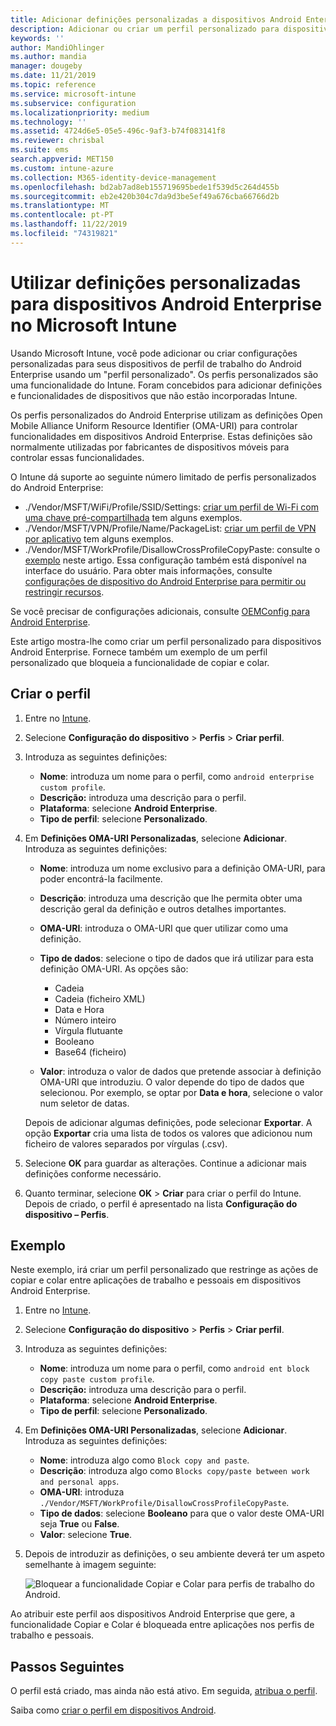 ```yaml
---
title: Adicionar definições personalizadas a dispositivos Android Enterprise no Microsoft Intune – Azure | Microsoft Docs
description: Adicionar ou criar um perfil personalizado para dispositivos Android Enterprise, para criar definições personalizadas no Microsoft Intune
keywords: ''
author: MandiOhlinger
ms.author: mandia
manager: dougeby
ms.date: 11/21/2019
ms.topic: reference
ms.service: microsoft-intune
ms.subservice: configuration
ms.localizationpriority: medium
ms.technology: ''
ms.assetid: 4724d6e5-05e5-496c-9af3-b74f083141f8
ms.reviewer: chrisbal
ms.suite: ems
search.appverid: MET150
ms.custom: intune-azure
ms.collection: M365-identity-device-management
ms.openlocfilehash: bd2ab7ad8eb155719695bede1f539d5c264d455b
ms.sourcegitcommit: eb2e420b304c7da9d3be5ef49a676cba66766d2b
ms.translationtype: MT
ms.contentlocale: pt-PT
ms.lasthandoff: 11/22/2019
ms.locfileid: "74319821"
---
```

# <a name="use-custom-settings-for-android-enterprise-devices-in-microsoft-intune"></a>Utilizar definições personalizadas para dispositivos Android Enterprise no Microsoft Intune

Usando Microsoft Intune, você pode adicionar ou criar configurações personalizadas para seus dispositivos de perfil de trabalho do Android Enterprise usando um "perfil personalizado". Os perfis personalizados são uma funcionalidade do Intune. Foram concebidos para adicionar definições e funcionalidades de dispositivos que não estão incorporadas Intune.

Os perfis personalizados do Android Enterprise utilizam as definições Open Mobile Alliance Uniform Resource Identifier (OMA-URI) para controlar funcionalidades em dispositivos Android Enterprise. Estas definições são normalmente utilizadas por fabricantes de dispositivos móveis para controlar essas funcionalidades.

O Intune dá suporte ao seguinte número limitado de perfis personalizados do Android Enterprise:

- ./Vendor/MSFT/WiFi/Profile/SSID/Settings: [criar um perfil de Wi-Fi com uma chave pré-compartilhada](wi-fi-profile-shared-key.md) tem alguns exemplos.
- ./Vendor/MSFT/VPN/Profile/Name/PackageList: [criar um perfil de VPN por aplicativo](android-pulse-secure-per-app-vpn.md) tem alguns exemplos.
- ./Vendor/MSFT/WorkProfile/DisallowCrossProfileCopyPaste: consulte o [exemplo](#example) neste artigo. Essa configuração também está disponível na interface do usuário. Para obter mais informações, consulte [configurações de dispositivo do Android Enterprise para permitir ou restringir recursos](device-restrictions-android-for-work.md).

Se você precisar de configurações adicionais, consulte [OEMConfig para Android Enterprise](android-oem-configuration-overview.md).

Este artigo mostra-lhe como criar um perfil personalizado para dispositivos Android Enterprise. Fornece também um exemplo de um perfil personalizado que bloqueia a funcionalidade de copiar e colar.

## <a name="create-the-profile"></a>Criar o perfil

1. Entre no [Intune](https://go.microsoft.com/fwlink/?linkid=2090973).
2. Selecione **Configuração do dispositivo** > **Perfis** > **Criar perfil**.
3. Introduza as seguintes definições:

    - **Nome**: introduza um nome para o perfil, como `android enterprise custom profile`.
    - **Descrição:** introduza uma descrição para o perfil.
    - **Plataforma**: selecione **Android Enterprise**.
    - **Tipo de perfil**: selecione **Personalizado**.

4. Em **Definições OMA-URI Personalizadas**, selecione **Adicionar**. Introduza as seguintes definições:

    - **Nome**: introduza um nome exclusivo para a definição OMA-URI, para poder encontrá-la facilmente.
    - **Descrição**: introduza uma descrição que lhe permita obter uma descrição geral da definição e outros detalhes importantes.
    - **OMA-URI**: introduza o OMA-URI que quer utilizar como uma definição.
    - **Tipo de dados**: selecione o tipo de dados que irá utilizar para esta definição OMA-URI. As opções são:

      - Cadeia
      - Cadeia (ficheiro XML)
      - Data e Hora
      - Número inteiro
      - Vírgula flutuante
      - Booleano
      - Base64 (ficheiro)

    - **Valor**: introduza o valor de dados que pretende associar à definição OMA-URI que introduziu. O valor depende do tipo de dados que selecionou. Por exemplo, se optar por **Data e hora**, selecione o valor num seletor de datas.

    Depois de adicionar algumas definições, pode selecionar **Exportar**. A opção **Exportar** cria uma lista de todos os valores que adicionou num ficheiro de valores separados por vírgulas (.csv).

5. Selecione **OK** para guardar as alterações. Continue a adicionar mais definições conforme necessário.
6. Quanto terminar, selecione **OK** > **Criar** para criar o perfil do Intune. Depois de criado, o perfil é apresentado na lista **Configuração do dispositivo – Perfis**.

## <a name="example"></a>Exemplo

Neste exemplo, irá criar um perfil personalizado que restringe as ações de copiar e colar entre aplicações de trabalho e pessoais em dispositivos Android Enterprise.

1. Entre no [Intune](https://go.microsoft.com/fwlink/?linkid=2090973).
2. Selecione **Configuração do dispositivo** > **Perfis** > **Criar perfil**.
3. Introduza as seguintes definições:

    - **Nome**: introduza um nome para o perfil, como `android ent block copy paste custom profile`.
    - **Descrição:** introduza uma descrição para o perfil.
    - **Plataforma**: selecione **Android Enterprise**.
    - **Tipo de perfil**: selecione **Personalizado**.

4. Em **Definições OMA-URI Personalizadas**, selecione **Adicionar**. Introduza as seguintes definições:

    - **Nome**: introduza algo como `Block copy and paste`.
    - **Descrição**: introduza algo como `Blocks copy/paste between work and personal apps`.
    - **OMA-URI**: introduza `./Vendor/MSFT/WorkProfile/DisallowCrossProfileCopyPaste`.
    - **Tipo de dados**: selecione **Booleano** para que o valor deste OMA-URI seja **True** ou **False**.
    - **Valor**: selecione **True**.

5. Depois de introduzir as definições, o seu ambiente deverá ter um aspeto semelhante à imagem seguinte:

    ![Bloquear a funcionalidade Copiar e Colar para perfis de trabalho do Android.](./media/custom-settings-android-for-work/custom-policy-afw-copy-paste.png)

Ao atribuir este perfil aos dispositivos Android Enterprise que gere, a funcionalidade Copiar e Colar é bloqueada entre aplicações nos perfis de trabalho e pessoais.

## <a name="next-steps"></a>Passos Seguintes

O perfil está criado, mas ainda não está ativo. Em seguida, [atribua o perfil](device-profile-assign.md).

Saiba como [criar o perfil em dispositivos Android](../custom-settings-android.md).
